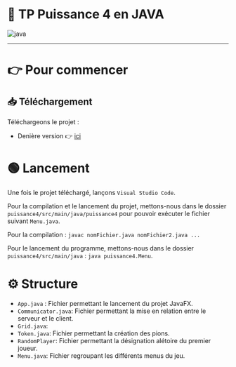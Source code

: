 # 📑 TP Puissance 4 en JAVA

<img alt="java" src="https://img.shields.io/badge/java-%231572B6.svg?&style=for-the-badge&logo=java&logoColor=white"/>


---

# 👉 Pour commencer

## 📥 Téléchargement 

Téléchargeons le projet : 

- Denière version 👉 [ici](https://github.com/ByMSRT/Puissance4_Java/archive/refs/heads/main.zip)

# 🟢 Lancement 

Une fois le projet téléchargé, lançons ``Visual Studio Code``.

Pour la compilation et le lancement du projet, mettons-nous dans le dossier ``puissance4/src/main/java/puissance4`` pour pouvoir exécuter le fichier suivant ``Menu.java``.

Pour la compilation : ``javac nomFichier.java nomFichier2.java ...``

Pour le lancement du programme, mettons-nous dans le dossier ``puissance4/src/main/java`` : ``java puissance4.Menu``.


# ⚙️ Structure

- ``App.java`` : Fichier permettant le lancement du projet JavaFX.
- ``Communicator.java``: Fichier permettant la mise en relation entre le serveur et le client. 
- ``Grid.java``:
- ``Token.java``: Fichier permettant la création des pions.
- ``RandomPlayer``: Fichier permettant la désignation alétoire du premier joueur.
- ``Menu.java``: Fichier regroupant les différents menus du jeu.